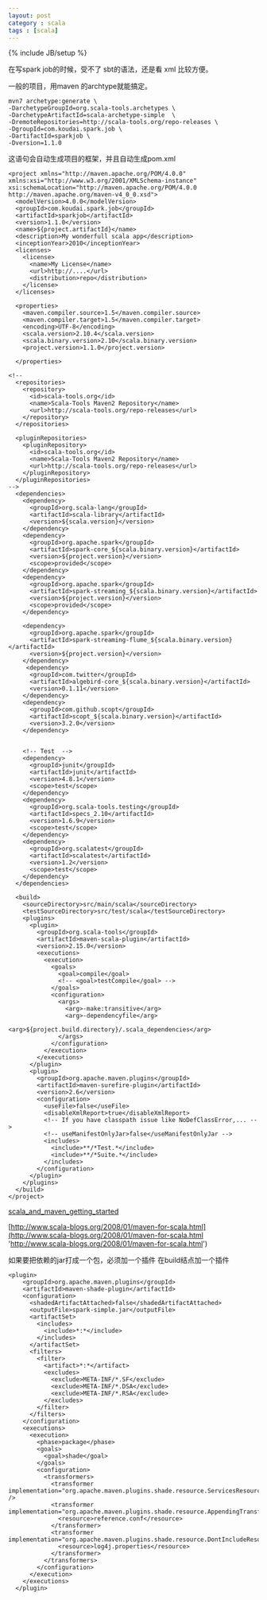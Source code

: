 ```yaml
---
layout: post
category : scala 
tags : [scala]
---
```

{% include JB/setup %}


在写spark job的时候，受不了 sbt的语法，还是看 xml 比较方便。

一般的项目，用maven 的archtype就能搞定。

    mvn7 archetype:generate \
    -DarchetypeGroupId=org.scala-tools.archetypes \
    -DarchetypeArtifactId=scala-archetype-simple  \
    -DremoteRepositories=http://scala-tools.org/repo-releases \
    -DgroupId=com.koudai.spark.job \
    -DartifactId=sparkjob \
    -Dversion=1.1.0

这语句会自动生成项目的框架，并且自动生成pom.xml

    <project xmlns="http://maven.apache.org/POM/4.0.0" xmlns:xsi="http://www.w3.org/2001/XMLSchema-instance" xsi:schemaLocation="http://maven.apache.org/POM/4.0.0 http://maven.apache.org/maven-v4_0_0.xsd">
      <modelVersion>4.0.0</modelVersion>
      <groupId>com.koudai.spark.job</groupId>
      <artifactId>sparkjob</artifactId>
      <version>1.1.0</version>
      <name>${project.artifactId}</name>
      <description>My wonderfull scala app</description>
      <inceptionYear>2010</inceptionYear>
      <licenses>
        <license>
          <name>My License</name>
          <url>http://....</url>
          <distribution>repo</distribution>
        </license>
      </licenses>

      <properties>
        <maven.compiler.source>1.5</maven.compiler.source>
        <maven.compiler.target>1.5</maven.compiler.target>
        <encoding>UTF-8</encoding>
        <scala.version>2.10.4</scala.version>
        <scala.binary.version>2.10</scala.binary.version>
        <project.version>1.1.0</project.version>

      </properties>

    <!--
      <repositories>
        <repository>
          <id>scala-tools.org</id>
          <name>Scala-Tools Maven2 Repository</name>
          <url>http://scala-tools.org/repo-releases</url>
        </repository>
      </repositories>

      <pluginRepositories>
        <pluginRepository>
          <id>scala-tools.org</id>
          <name>Scala-Tools Maven2 Repository</name>
          <url>http://scala-tools.org/repo-releases</url>
        </pluginRepository>
      </pluginRepositories>
    -->
      <dependencies>
        <dependency>
          <groupId>org.scala-lang</groupId>
          <artifactId>scala-library</artifactId>
          <version>${scala.version}</version>
        </dependency>
        <dependency>
          <groupId>org.apache.spark</groupId>
          <artifactId>spark-core_${scala.binary.version}</artifactId>
          <version>${project.version}</version>
          <scope>provided</scope>
        </dependency>
        <dependency>
          <groupId>org.apache.spark</groupId>
          <artifactId>spark-streaming_${scala.binary.version}</artifactId>
          <version>${project.version}</version>
          <scope>provided</scope>
        </dependency>

        <dependency>
          <groupId>org.apache.spark</groupId>
          <artifactId>spark-streaming-flume_${scala.binary.version}</artifactId>
          <version>${project.version}</version>
        </dependency>
         <dependency>
          <groupId>com.twitter</groupId>
          <artifactId>algebird-core_${scala.binary.version}</artifactId>
          <version>0.1.11</version>
        </dependency>
        <dependency>
          <groupId>com.github.scopt</groupId>
          <artifactId>scopt_${scala.binary.version}</artifactId>
          <version>3.2.0</version>
        </dependency>
     

        <!-- Test  -->
        <dependency>
          <groupId>junit</groupId>
          <artifactId>junit</artifactId>
          <version>4.8.1</version>
          <scope>test</scope>
        </dependency>
        <dependency>
          <groupId>org.scala-tools.testing</groupId>
          <artifactId>specs_2.10</artifactId>
          <version>1.6.9</version>
          <scope>test</scope>
        </dependency>
        <dependency>
          <groupId>org.scalatest</groupId>
          <artifactId>scalatest</artifactId>
          <version>1.2</version>
          <scope>test</scope>
        </dependency>
      </dependencies>

      <build>
        <sourceDirectory>src/main/scala</sourceDirectory>
        <testSourceDirectory>src/test/scala</testSourceDirectory>
        <plugins>
          <plugin>
            <groupId>org.scala-tools</groupId>
            <artifactId>maven-scala-plugin</artifactId>
            <version>2.15.0</version>
            <executions>
              <execution>
                <goals>
                  <goal>compile</goal>
                  <!-- <goal>testCompile</goal> -->
                </goals>
                <configuration>
                  <args>
                    <arg>-make:transitive</arg>
                    <arg>-dependencyfile</arg>
                    <arg>${project.build.directory}/.scala_dependencies</arg>
                  </args>
                </configuration>
              </execution>
            </executions>
          </plugin>
          <plugin>
            <groupId>org.apache.maven.plugins</groupId>
            <artifactId>maven-surefire-plugin</artifactId>
            <version>2.6</version>
            <configuration>
              <useFile>false</useFile>
              <disableXmlReport>true</disableXmlReport>
              <!-- If you have classpath issue like NoDefClassError,... -->
              <!-- useManifestOnlyJar>false</useManifestOnlyJar -->
              <includes>
                <include>**/*Test.*</include>
                <include>**/*Suite.*</include>
              </includes>
            </configuration>
          </plugin>
        </plugins>
      </build>
    </project>


[scala_and_maven_getting_started](https://blogs.oracle.com/arungupta/entry/scala_and_maven_getting_started 'scala_and_maven_getting_started')


[http://www.scala-blogs.org/2008/01/maven-for-scala.html](http://www.scala-blogs.org/2008/01/maven-for-scala.html 'http://www.scala-blogs.org/2008/01/maven-for-scala.html')


如果要把依赖的jar打成一个包，必须加一个插件
在build结点加一个插件

    <plugin>
        <groupId>org.apache.maven.plugins</groupId>
        <artifactId>maven-shade-plugin</artifactId>
        <configuration>
          <shadedArtifactAttached>false</shadedArtifactAttached>
          <outputFile>spark-simple.jar</outputFile>
          <artifactSet>
            <includes>
              <include>*:*</include>
            </includes>
          </artifactSet>
          <filters>
            <filter>
              <artifact>*:*</artifact>
              <excludes>
                <exclude>META-INF/*.SF</exclude>
                <exclude>META-INF/*.DSA</exclude>
                <exclude>META-INF/*.RSA</exclude>
              </excludes>
            </filter>
          </filters>
        </configuration>
        <executions>
          <execution>
            <phase>package</phase>
            <goals>
              <goal>shade</goal>
            </goals>
            <configuration>
              <transformers>
                <transformer implementation="org.apache.maven.plugins.shade.resource.ServicesResourceTransformer" />
                <transformer implementation="org.apache.maven.plugins.shade.resource.AppendingTransformer">
                  <resource>reference.conf</resource>
                </transformer>
                <transformer implementation="org.apache.maven.plugins.shade.resource.DontIncludeResourceTransformer">
                  <resource>log4j.properties</resource>
                </transformer>
              </transformers>
            </configuration>
          </execution>
        </executions>
      </plugin>





